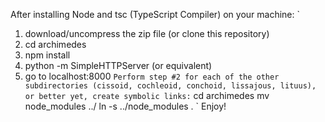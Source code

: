 After installing Node and tsc (TypeScript Compiler) on your machine:
`
1) download/uncompress the zip file (or clone this repository) 
2) cd archimedes 
3) npm install
4) python -m SimpleHTTPServer (or equivalent)
5) go to localhost:8000
`
Perform step #2 for each of the other subdirectories (cissoid, cochleoid, conchoid, lissajous, lituus), or better yet, create symbolic links:
`
cd archimedes
mv node_modules ../
ln -s ../node_modules .
`
Enjoy!
